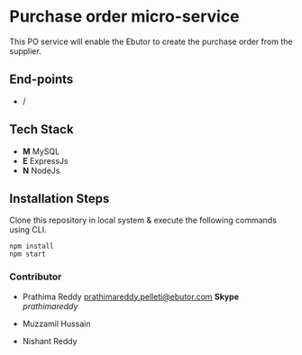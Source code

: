 
# Purchase order micro-service
This PO service will enable the Ebutor to create the purchase order from the supplier.

## End-points

- /

## Tech Stack
 - **M** MySQL
 - **E** ExpressJs
 - **N** NodeJs
  
## Installation Steps
Clone this repository in local system & execute the following commands using CLI.

``` 
npm install
npm start

```

### Contributor

 - Prathima Reddy
   [prathimareddy.pelleti@ebutor.com](mailto:prathimareddy.pelleti@ebutor.com) **Skype**
   *prathimareddy*

 - Muzzamil Hussain
 - Nishant Reddy


